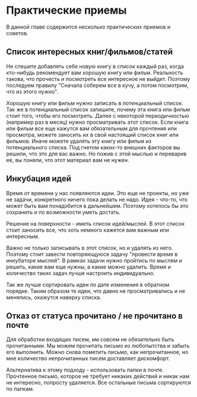 # Практические приемы
В данной главе содержится несколько практических приемов и советов.

## Список интересных книг/фильмов/статей
Не спешите добавлять себе новую книгу в список каждый раз, когда кто-нибудь рекомендует вам хорошую книгу или фильм. 
Реальность такова, что прочесть и посмотреть все интересное не выйдет. Поэтому последуем правилу "Сначала соберем все
в кучу, а потом посмотрим, что из этого нужно".

Хорошую книгу или фильм нужно записать в потенциальный список. Так же в потенциальный список запишите, почему эта книга 
или фильм стоит того, чтобы его посмотреть. Далее с некоторой периодичностью (например раз в месяц) нужно просматривать 
этот список. Если книга или фильм все еще кажутся вам обязательным для прочтения или просмотра, можете заносить их в 
свой настоящий список книг или фильмов. Иначе можете удалять эту книгу или фильм из потенциального списка. Под гнетом
каких-то внешних факторов вы решили, что это для вас важно. Но пожив с этой мыслью и переварив ее, вы поняли, что этот
материал вам не нужен.

## Инкубация идей
Время от времени у нас появляются идеи. Это еще не проекты, но уже не задачи, конкретного ничего пока делать не надо.
Идея - что-то, что может быть вам понадобится в дальнейшем. Поэтому хотелось бы это сохранить и по возможности уметь
достать.

Решение на поверхности - иметь список идей/мыслей. В этот список стоит заносить все, что хоть немного кажется вам
важным или интересным. 

Важно не только записывать в этот список, но и удалять из него. Поэтому стоит завести повторяющуюся задачу "провести
время в инкубаторе мыслей". В рамках задачи нужно пройтись по мыслям и решить, какие вам еще нужны, а какие можно 
удалить. Время и количество таких задач лучше настроить индивидуально.

Так же лучше сортировать идеи по дате изменения в обратном порядке. Таким образом те идеи, что давно не просматривались 
и не менялись, окажутся наверху списка. 

## Отказ от статуса прочитано / не прочитано в почте
Для обработки входящих писем, им совсем не обязательно быть прочитанными. Мы можем прочитать письмо из любопытства и 
забыть его выполнить. Можно снова пометить письмо, как непрочитанное, но мне количество непрочитанных писем доставляет 
дискомфорт.

Альтернатива к этому подходу - использовать папки в почте. Прочтенное письмо, которое не требует никаких действий и 
никак нам не интересно, попросту удаляется. Все остальные письма сортируются по папкам.